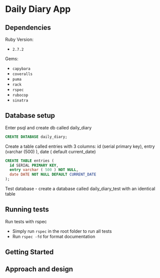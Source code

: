 # Daily Diary App

## Dependencies

Ruby Version:
- `2.7.2`

Gems:
- `capybara`
- `coveralls`
- `puma`
- `rack`
- `rspec`
- `rubocop`
- `sinatra`

## Database setup

Enter psql and create db called daily_diary

```sql
CREATE DATABASE daily_diary;
```

Create a table called entries with 3 columns: id (serial primary key), entry (varchar (500) ), date ( default current_date)

```sql
CREATE TABLE entries (
  id SERIAL PRIMARY KEY,
  entry varchar ( 500 ) NOT NULL,
  date DATE NOT NULL DEFAULT CURRENT_DATE
);
```

Test database - create a database called daily_diary_test with an identical table

## Running tests

Run tests with rspec

- Simply run `rspec` in the root folder to run all tests
- Run `rspec -fd` for format documentation

## Getting Started

## Approach and design


